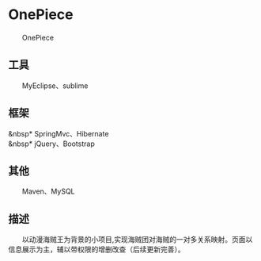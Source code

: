 # OnePiece
　　OnePiece

## 工具
　　MyEclipse、sublime

## 框架
&nbsp* SpringMvc、Hibernate <br>
&nbsp* jQuery、Bootstrap

## 其他
　　Maven、MySQL

## 描述
　　以动漫海贼王为背景的小项目,实现海贼团对海贼的一对多关系映射。页面以信息展示为主，辅以带权限的增删改查（后续更新完善）。
	
